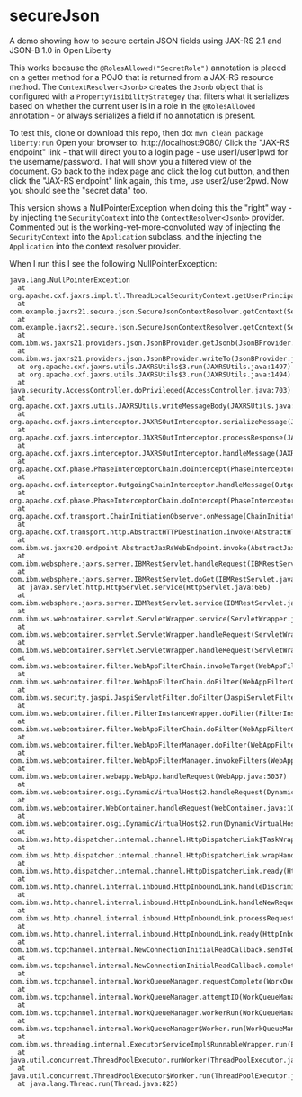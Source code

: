 # secureJson
A demo showing how to secure certain JSON fields using JAX-RS 2.1 and JSON-B 1.0 in Open Liberty

This works because the `@RolesAllowed("SecretRole")` annotation is placed on a getter method for a POJO that is returned from a JAX-RS resource method.
The `ContextResolver<Jsonb>` creates the `Jsonb` object that is configured with a `PropertyVisibilityStrategey` that filters what it serializes based on whether the current user is in a role in the `@RolesAllowed` annotation - or always serializes a field if no annotation is present.

To test this, clone or download this repo, then do: `mvn clean package liberty:run`
Open your browser to: http://localhost:9080/
Click the "JAX-RS endpoint" link - that will direct you to a login page - use user1/user1pwd for the username/password.
That will show you a filtered view of the document.
Go back to the index page and click the log out button, and then click the "JAX-RS endpoint" link again, this time, use user2/user2pwd.
Now you should see the "secret data" too.

This version shows a NullPointerException when doing this the "right" way - by injecting the `SecurityContext` into the
`ContextResolver<Jsonb>` provider.  Commented out is the working-yet-more-convoluted way of injecting the
`SecurityContext` into the `Application` subclass, and the injecting the `Application` into the context resolver
provider.

When I run this I see the following NullPointerException:
```
java.lang.NullPointerException
  at org.apache.cxf.jaxrs.impl.tl.ThreadLocalSecurityContext.getUserPrincipal(ThreadLocalSecurityContext.java:34)
  at com.example.jaxrs21.secure.json.SecureJsonContextResolver.getContext(SecureJsonContextResolver.java:31)
  at com.example.jaxrs21.secure.json.SecureJsonContextResolver.getContext(SecureJsonContextResolver.java:1)
  at com.ibm.ws.jaxrs21.providers.json.JsonBProvider.getJsonb(JsonBProvider.java:212)
  at com.ibm.ws.jaxrs21.providers.json.JsonBProvider.writeTo(JsonBProvider.java:201)
  at org.apache.cxf.jaxrs.utils.JAXRSUtils$3.run(JAXRSUtils.java:1497)
  at org.apache.cxf.jaxrs.utils.JAXRSUtils$3.run(JAXRSUtils.java:1494)
  at java.security.AccessController.doPrivileged(AccessController.java:703)
  at org.apache.cxf.jaxrs.utils.JAXRSUtils.writeMessageBody(JAXRSUtils.java:1494)
  at org.apache.cxf.jaxrs.interceptor.JAXRSOutInterceptor.serializeMessage(JAXRSOutInterceptor.java:257)
  at org.apache.cxf.jaxrs.interceptor.JAXRSOutInterceptor.processResponse(JAXRSOutInterceptor.java:128)
  at org.apache.cxf.jaxrs.interceptor.JAXRSOutInterceptor.handleMessage(JAXRSOutInterceptor.java:85)
  at org.apache.cxf.phase.PhaseInterceptorChain.doIntercept(PhaseInterceptorChain.java:316)
  at org.apache.cxf.interceptor.OutgoingChainInterceptor.handleMessage(OutgoingChainInterceptor.java:93)
  at org.apache.cxf.phase.PhaseInterceptorChain.doIntercept(PhaseInterceptorChain.java:316)
  at org.apache.cxf.transport.ChainInitiationObserver.onMessage(ChainInitiationObserver.java:123)
  at org.apache.cxf.transport.http.AbstractHTTPDestination.invoke(AbstractHTTPDestination.java:273)
  at com.ibm.ws.jaxrs20.endpoint.AbstractJaxRsWebEndpoint.invoke(AbstractJaxRsWebEndpoint.java:136)
  at com.ibm.websphere.jaxrs.server.IBMRestServlet.handleRequest(IBMRestServlet.java:146)
  at com.ibm.websphere.jaxrs.server.IBMRestServlet.doGet(IBMRestServlet.java:112)
  at javax.servlet.http.HttpServlet.service(HttpServlet.java:686)
  at com.ibm.websphere.jaxrs.server.IBMRestServlet.service(IBMRestServlet.java:96)
  at com.ibm.ws.webcontainer.servlet.ServletWrapper.service(ServletWrapper.java:1230)
  at com.ibm.ws.webcontainer.servlet.ServletWrapper.handleRequest(ServletWrapper.java:729)
  at com.ibm.ws.webcontainer.servlet.ServletWrapper.handleRequest(ServletWrapper.java:426)
  at com.ibm.ws.webcontainer.filter.WebAppFilterChain.invokeTarget(WebAppFilterChain.java:182)
  at com.ibm.ws.webcontainer.filter.WebAppFilterChain.doFilter(WebAppFilterChain.java:93)
  at com.ibm.ws.security.jaspi.JaspiServletFilter.doFilter(JaspiServletFilter.java:56)
  at com.ibm.ws.webcontainer.filter.FilterInstanceWrapper.doFilter(FilterInstanceWrapper.java:201)
  at com.ibm.ws.webcontainer.filter.WebAppFilterChain.doFilter(WebAppFilterChain.java:90)
  at com.ibm.ws.webcontainer.filter.WebAppFilterManager.doFilter(WebAppFilterManager.java:1001)
  at com.ibm.ws.webcontainer.filter.WebAppFilterManager.invokeFilters(WebAppFilterManager.java:1139)
  at com.ibm.ws.webcontainer.webapp.WebApp.handleRequest(WebApp.java:5037)
  at com.ibm.ws.webcontainer.osgi.DynamicVirtualHost$2.handleRequest(DynamicVirtualHost.java:314)
  at com.ibm.ws.webcontainer.WebContainer.handleRequest(WebContainer.java:1007)
  at com.ibm.ws.webcontainer.osgi.DynamicVirtualHost$2.run(DynamicVirtualHost.java:279)
  at com.ibm.ws.http.dispatcher.internal.channel.HttpDispatcherLink$TaskWrapper.run(HttpDispatcherLink.java:1134)
  at com.ibm.ws.http.dispatcher.internal.channel.HttpDispatcherLink.wrapHandlerAndExecute(HttpDispatcherLink.java:415)
  at com.ibm.ws.http.dispatcher.internal.channel.HttpDispatcherLink.ready(HttpDispatcherLink.java:374)
  at com.ibm.ws.http.channel.internal.inbound.HttpInboundLink.handleDiscrimination(HttpInboundLink.java:546)
  at com.ibm.ws.http.channel.internal.inbound.HttpInboundLink.handleNewRequest(HttpInboundLink.java:480)
  at com.ibm.ws.http.channel.internal.inbound.HttpInboundLink.processRequest(HttpInboundLink.java:345)
  at com.ibm.ws.http.channel.internal.inbound.HttpInboundLink.ready(HttpInboundLink.java:316)
  at com.ibm.ws.tcpchannel.internal.NewConnectionInitialReadCallback.sendToDiscriminators(NewConnectionInitialReadCallback.java:167)
  at com.ibm.ws.tcpchannel.internal.NewConnectionInitialReadCallback.complete(NewConnectionInitialReadCallback.java:75)
  at com.ibm.ws.tcpchannel.internal.WorkQueueManager.requestComplete(WorkQueueManager.java:504)
  at com.ibm.ws.tcpchannel.internal.WorkQueueManager.attemptIO(WorkQueueManager.java:574)
  at com.ibm.ws.tcpchannel.internal.WorkQueueManager.workerRun(WorkQueueManager.java:958)
  at com.ibm.ws.tcpchannel.internal.WorkQueueManager$Worker.run(WorkQueueManager.java:1047)
  at com.ibm.ws.threading.internal.ExecutorServiceImpl$RunnableWrapper.run(ExecutorServiceImpl.java:239)
  at java.util.concurrent.ThreadPoolExecutor.runWorker(ThreadPoolExecutor.java:1128)
  at java.util.concurrent.ThreadPoolExecutor$Worker.run(ThreadPoolExecutor.java:628)
  at java.lang.Thread.run(Thread.java:825)
```
